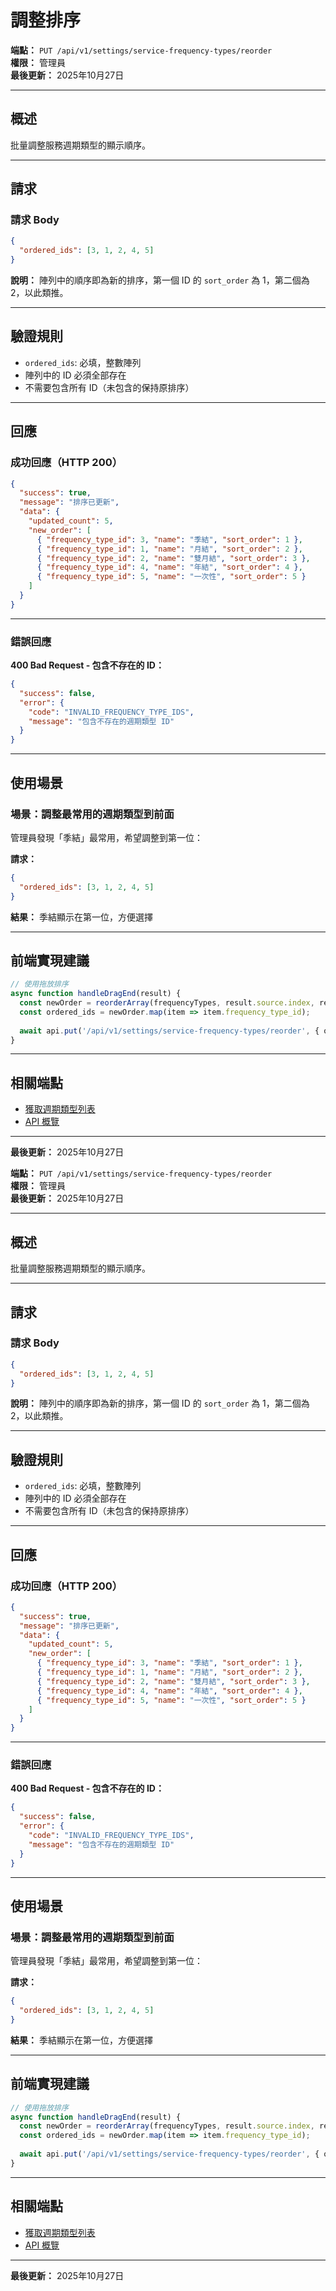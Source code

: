 # 調整排序

**端點：** `PUT /api/v1/settings/service-frequency-types/reorder`  
**權限：** 管理員  
**最後更新：** 2025年10月27日

---

## 概述

批量調整服務週期類型的顯示順序。

---

## 請求

### 請求 Body

```json
{
  "ordered_ids": [3, 1, 2, 4, 5]
}
```

**說明：** 陣列中的順序即為新的排序，第一個 ID 的 `sort_order` 為 1，第二個為 2，以此類推。

---

## 驗證規則

- `ordered_ids`: 必填，整數陣列
- 陣列中的 ID 必須全部存在
- 不需要包含所有 ID（未包含的保持原排序）

---

## 回應

### 成功回應（HTTP 200）

```json
{
  "success": true,
  "message": "排序已更新",
  "data": {
    "updated_count": 5,
    "new_order": [
      { "frequency_type_id": 3, "name": "季結", "sort_order": 1 },
      { "frequency_type_id": 1, "name": "月結", "sort_order": 2 },
      { "frequency_type_id": 2, "name": "雙月結", "sort_order": 3 },
      { "frequency_type_id": 4, "name": "年結", "sort_order": 4 },
      { "frequency_type_id": 5, "name": "一次性", "sort_order": 5 }
    ]
  }
}
```

---

### 錯誤回應

**400 Bad Request - 包含不存在的 ID：**
```json
{
  "success": false,
  "error": {
    "code": "INVALID_FREQUENCY_TYPE_IDS",
    "message": "包含不存在的週期類型 ID"
  }
}
```

---

## 使用場景

### 場景：調整最常用的週期類型到前面

管理員發現「季結」最常用，希望調整到第一位：

**請求：**
```json
{
  "ordered_ids": [3, 1, 2, 4, 5]
}
```

**結果：** 季結顯示在第一位，方便選擇

---

## 前端實現建議

```typescript
// 使用拖放排序
async function handleDragEnd(result) {
  const newOrder = reorderArray(frequencyTypes, result.source.index, result.destination.index);
  const ordered_ids = newOrder.map(item => item.frequency_type_id);
  
  await api.put('/api/v1/settings/service-frequency-types/reorder', { ordered_ids });
}
```

---

## 相關端點

- [獲取週期類型列表](./獲取週期類型列表.md)
- [API 概覽](./_概覽.md)

---

**最後更新：** 2025年10月27日



**端點：** `PUT /api/v1/settings/service-frequency-types/reorder`  
**權限：** 管理員  
**最後更新：** 2025年10月27日

---

## 概述

批量調整服務週期類型的顯示順序。

---

## 請求

### 請求 Body

```json
{
  "ordered_ids": [3, 1, 2, 4, 5]
}
```

**說明：** 陣列中的順序即為新的排序，第一個 ID 的 `sort_order` 為 1，第二個為 2，以此類推。

---

## 驗證規則

- `ordered_ids`: 必填，整數陣列
- 陣列中的 ID 必須全部存在
- 不需要包含所有 ID（未包含的保持原排序）

---

## 回應

### 成功回應（HTTP 200）

```json
{
  "success": true,
  "message": "排序已更新",
  "data": {
    "updated_count": 5,
    "new_order": [
      { "frequency_type_id": 3, "name": "季結", "sort_order": 1 },
      { "frequency_type_id": 1, "name": "月結", "sort_order": 2 },
      { "frequency_type_id": 2, "name": "雙月結", "sort_order": 3 },
      { "frequency_type_id": 4, "name": "年結", "sort_order": 4 },
      { "frequency_type_id": 5, "name": "一次性", "sort_order": 5 }
    ]
  }
}
```

---

### 錯誤回應

**400 Bad Request - 包含不存在的 ID：**
```json
{
  "success": false,
  "error": {
    "code": "INVALID_FREQUENCY_TYPE_IDS",
    "message": "包含不存在的週期類型 ID"
  }
}
```

---

## 使用場景

### 場景：調整最常用的週期類型到前面

管理員發現「季結」最常用，希望調整到第一位：

**請求：**
```json
{
  "ordered_ids": [3, 1, 2, 4, 5]
}
```

**結果：** 季結顯示在第一位，方便選擇

---

## 前端實現建議

```typescript
// 使用拖放排序
async function handleDragEnd(result) {
  const newOrder = reorderArray(frequencyTypes, result.source.index, result.destination.index);
  const ordered_ids = newOrder.map(item => item.frequency_type_id);
  
  await api.put('/api/v1/settings/service-frequency-types/reorder', { ordered_ids });
}
```

---

## 相關端點

- [獲取週期類型列表](./獲取週期類型列表.md)
- [API 概覽](./_概覽.md)

---

**最後更新：** 2025年10月27日



